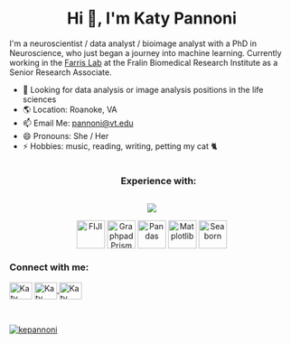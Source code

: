 <h1 align="center">Hi 👋, I'm Katy Pannoni</h1>

I'm a neuroscientist / data analyst / bioimage analyst with a PhD in Neuroscience, who just began a journey into machine learning.
Currently working in the [Farris Lab](https://github.com/Farris-lab) at the Fralin Biomedical Research Institute as a Senior Research Associate.

- 👀 Looking for data analysis or image analysis positions in the life sciences 
- 🌎 Location: Roanoke, VA
- 📫 Email Me: pannoni@vt.edu
- 😄 Pronouns: She / Her
- ⚡ Hobbies: music, reading, writing, petting my cat 🐈

<!--h1 without bottom border-->
<div id="user-content-toc">
  <ul align="center">
    <summary><h3 style="display: inline-block">Experience with:</h3></summary>
  </ul>
</div>
<!--tech stack icons-->
<p align="center">
  <a href="https://skillicons.dev">
    <img src="https://skillicons.dev/icons?i=py,anaconda,pytorch,sklearn,tensorflow,github,vscode,matlab&perline=14"/> 
  </a>
</p>
<p align="center">
<img align="center" width="50" src="https://imagej.net/media/icons/fiji.svg" alt="FIJI"> <img align="center" width="50" src="https://www.hearne.software/Images/Software-Icons/Software-Header-Icons/Graphpad-Prism-Square.aspx" alt="Graphpad Prism"> 
<img align="center" width="50" src="https://pandas.pydata.org//static/img/favicon_white.ico" alt="Pandas"> <img align="center" width="50" src="https://seeklogo.com/images/M/matplotlib-logo-7676870AC0-seeklogo.com.png" alt= "Matplotlib">
<img align="center" width="50" src="https://seeklogo.com/images/S/seaborn-logo-244EB2DEC5-seeklogo.com.png" alt="Seaborn">
</p>
<div>
<h3 align="left">Connect with me:</h3>
<p align="left">
  <a href="https://www.linkedin.com/in/katy-pannoni/" target="blank"><img align="center"
      src="https://raw.githubusercontent.com/rahuldkjain/github-profile-readme-generator/master/src/images/icons/Social/linked-in-alt.svg"
      alt="Katy Pannoni" height="30" width="40"></a>
 <a href="https://x.com/Pina123" target="blank"><img align="center"
      src="https://raw.githubusercontent.com/rahuldkjain/github-profile-readme-generator/master/src/images/icons/Social/twitter.svg" alt="Katy Pannoni" height="30" width="40">
  <a href="https://instagram.com/angelofcaffeine" target="blank"><img align="center" src="https://raw.githubusercontent.com/rahuldkjain/github-profile-readme-generator/master/src/images/icons/Social/instagram.svg" alt="Katy Pannoni" height="30" width="40" />
</p>
<br>
<p align="left"> <img src="https://komarev.com/ghpvc/?username=kepannoni&label=Profile%20views&color=0e75b6&style=flat" alt="kepannoni" /> </p> </div>

<!---
kpannoni/kpannoni is a ✨ special ✨ repository because its `README.md` (this file) appears on your GitHub profile.
You can click the Preview link to take a look at your changes.
--->
